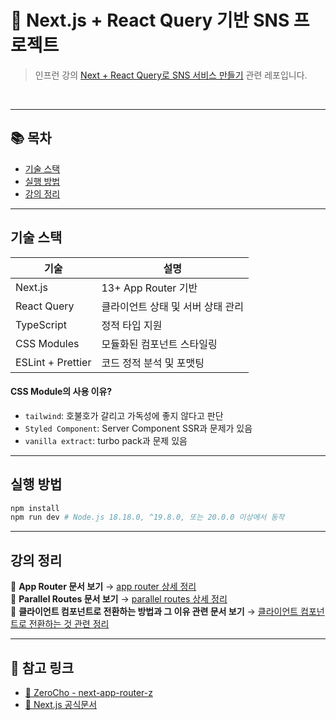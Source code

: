 # 🚀 Next.js + React Query 기반 SNS 프로젝트

> 인프런 강의 [Next + React Query로 SNS 서비스 만들기](https://www.inflearn.com/course/next-react-query-sns%EC%84%9C%EB%B9%84%EC%8A%A4/dashboard) 관련 레포입니다.

<br/>

---

## 📚 목차

- [기술 스택](#기술-스택)
- [실행 방법](#실행-방법)
- [강의 정리](#강의-정리)

---

## 기술 스택

| 기술              | 설명                              |
| ----------------- | --------------------------------- |
| Next.js           | 13+ App Router 기반               |
| React Query       | 클라이언트 상태 및 서버 상태 관리 |
| TypeScript        | 정적 타입 지원                    |
| CSS Modules       | 모듈화된 컴포넌트 스타일링        |
| ESLint + Prettier | 코드 정적 분석 및 포맷팅          |

#### CSS Module의 사용 이유?

- `tailwind`: 호불호가 갈리고 가독성에 좋지 않다고 판단
- `Styled Component`: Server Component SSR과 문제가 있음
- `vanilla extract`: turbo pack과 문제 있음

---

## 실행 방법

```bash
npm install
npm run dev # Node.js 18.18.0, ^19.8.0, 또는 20.0.0 이상에서 동작
```

---

## 강의 정리

📄 **App Router 문서 보기** → [app router 상세 정리](./docs/about-app-router.md)  
📄 **Parallel Routes 문서 보기** → [parallel routes 상세 정리](./docs/about-parallel-routes.md)  
📄 **클라이언트 컴포넌트로 전환하는 방법과 그 이유 관련 문서 보기** → [클라이언트 컴포넌트로 전환하는 것 관련 정리](./docs/about-client-components.md)

---

## 📌 참고 링크

- [📘 ZeroCho - next-app-router-z](https://github.com/ZeroCho/next-app-router-z)
- [📘 Next.js 공식문서](https://nextjs.org/docs)
